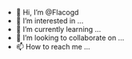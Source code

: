 - 👋 Hi, I’m @Flacogd
- 👀 I’m interested in ...
- 🌱 I’m currently learning ...
- 💞️ I’m looking to collaborate on ...
- 📫 How to reach me ...

<!---
Flacogd/Flacogd is a ✨ special ✨ repository because its `README.md` (this file) appears on your GitHub profile.
You can click the Preview link to take a look at your changes.
--->
